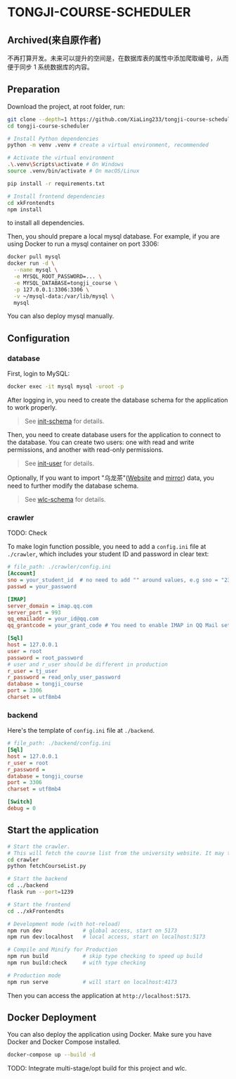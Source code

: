 # TONGJI-COURSE-SCHEDULER

## Archived(来自原作者)

不再打算开发。未来可以提升的空间是，在数据库表的属性中添加爬取编号，从而便于同步 1 系统数据库的内容。

## Preparation

Download the project, at root folder, run: 

```bash
git clone --depth=1 https://github.com/XiaLing233/tongji-course-scheduler
cd tongji-course-scheduler

# Install Python dependencies
python -m venv .venv # create a virtual environment, recommended

# Activate the virtual environment
.\.venv\Scripts\activate # On Windows
source .venv/bin/activate # On macOS/Linux

pip install -r requirements.txt

# Install frontend dependencies
cd xkFrontendts
npm install
```

to install all dependencies. 

Then, you should prepare a local mysql database. For example, if you are using Docker to run a mysql container on port 3306:

```bash
docker pull mysql
docker run -d \
  --name mysql \
  -e MYSQL_ROOT_PASSWORD=... \
  -e MYSQL_DATABASE=tongji_course \
  -p 127.0.0.1:3306:3306 \
  -v ~/mysql-data:/var/lib/mysql \
  mysql
```

You can also deploy mysql manually.

## Configuration

### database

First, login to MySQL:

```bash
docker exec -it mysql mysql -uroot -p
```

After logging in, you need to create the database schema for the application to work properly.

> See [init-schema](./sqls/init-schema.sql) for details.

Then, you need to create database users for the application to connect to the database. You can create two users: one with read and write permissions, and another with read-only permissions.

> See [init-user](./sqls/init-user.sql) for details.

Optionally, If you want to import "乌龙茶"([Website](https://1.tongji.icu/) and [mirror](https://github.com/Chesszyh/wlc_mirror)) data, you need to further modify the database schema. 

> See [wlc-schema](./sqls/wlc-schema.sql) for details.

### crawler

TODO: Check

To make login function possible, you need to add a `config.ini` file at `./crawler`, which includes your student ID and password in clear text:

```ini
# file_path: ./crawler/config.ini
[Account]
sno = your_student_id  # no need to add "" around values, e.g sno = "2365472" is WRONG
passwd = your_password

[IMAP]
server_domain = imap.qq.com
server_port = 993
qq_emailaddr = your_id@qq.com
qq_grantcode = your_grant_code # You need to enable IMAP in QQ Mail settings and get the authorization code

[Sql]
host = 127.0.0.1
user = root
password = root_password
# user and r_user should be different in production  
r_user = tj_user
r_password = read_only_user_password
database = tongji_course
port = 3306
charset = utf8mb4
```

### backend

Here's the template of `config.ini` file at `./backend`.

```ini
# file_path: ./backend/config.ini
[Sql]
host = 127.0.0.1
r_user = root
r_password = 
database = tongji_course
port = 3306
charset = utf8mb4

[Switch]
debug = 0
```

## Start the application

```bash
# Start the crawler.
# This will fetch the course list from the university website. It may take a while.
cd crawler
python fetchCourseList.py

# Start the backend
cd ../backend
flask run --port=1239

# Start the frontend
cd ../xkFrontendts

# Development mode (with hot-reload)
npm run dev             # global access, start on 5173
npm run dev:localhost   # local access, start on localhost:5173

# Compile and Minify for Production
npm run build           # skip type checking to speed up build
npm run build:check     # with type checking

# Production mode
npm run serve           # will start on localhost:4173
```

Then you can access the application at `http://localhost:5173`.

## Docker Deployment

You can also deploy the application using Docker. Make sure you have Docker and Docker Compose installed.

```bash
docker-compose up --build -d
```

TODO: Integrate multi-stage/opt build for this project and wlc.


